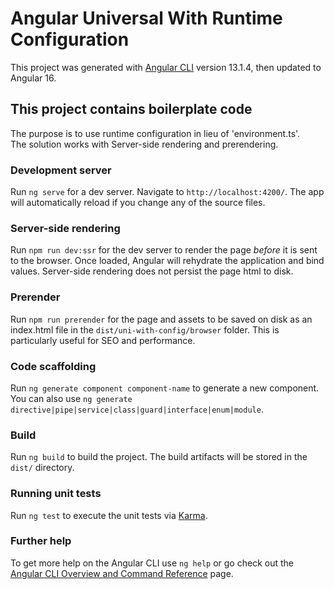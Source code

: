 # Angular Universal With Runtime Configuration

This project was generated with [Angular CLI](https://github.com/angular/angular-cli) version 13.1.4, then updated to Angular 16.

## This project contains boilerplate code
The purpose is to use runtime configuration in lieu of 'environment.ts'.  
The solution works with Server-side rendering and prerendering.

### Development server

Run `ng serve` for a dev server. Navigate to `http://localhost:4200/`. The app will automatically reload if you change any of the source files.

### Server-side rendering

Run `npm run dev:ssr` for the dev server to render the page _before_ it is sent to the browser. Once loaded, Angular will rehydrate the application and bind values.
Server-side rendering does not persist the page html to disk.

### Prerender

Run `npm run prerender` for the page and assets to be saved on disk as an index.html file in the `dist/uni-with-config/browser` folder.  This is particularly useful for SEO and performance.

### Code scaffolding

Run `ng generate component component-name` to generate a new component. You can also use `ng generate directive|pipe|service|class|guard|interface|enum|module`.

### Build

Run `ng build` to build the project. The build artifacts will be stored in the `dist/` directory.

### Running unit tests

Run `ng test` to execute the unit tests via [Karma](https://karma-runner.github.io).


### Further help

To get more help on the Angular CLI use `ng help` or go check out the [Angular CLI Overview and Command Reference](https://angular.io/cli) page.
